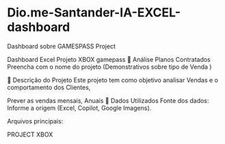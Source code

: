 # Dio.me-Santander-IA-EXCEL-dashboard
Dashboard sobre GAMESPASS Project

Dashboard Excel Projeto XBOX gamepass
📌 Análise Planos Contratados
Preencha com o nome do projeto (Demonstrativos sobre tipo de Venda )

📝 Descrição do Projeto
Este projeto tem como objetivo analisar Vendas e o comportamento dos Clientes, 

Prever as vendas mensais, Anuais
📁 Dados Utilizados
Fonte dos dados:
Informe a origem (Excel, Copilot, Google Imagens).

Arquivos principais:

PROJECT XBOX
